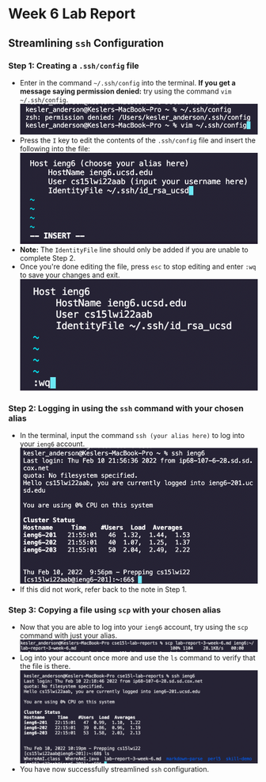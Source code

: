 # Week 6 Lab Report

## Streamlining `ssh` Configuration

### **Step 1: Creating a `.ssh/config` file**

* Enter in the command `~/.ssh/config` into the terminal. **If you get a message saying permission denied:** try using the command `vim ~/.ssh/config`.
![Image](LR3-1.png)
* Press the `I` key to edit the contents of the `.ssh/config` file and insert the following into the file:
![Image](LR3-2.png)
* **Note:** The `IdentityFile` line should only be added if you are unable to complete Step 2.
* Once you're done editing the file, press `esc` to stop editing and enter `:wq` to save your changes and exit.
![Image](LR3-3.png)

### **Step 2: Logging in using the `ssh` command with your chosen alias**
* In the terminal, input the command `ssh (your alias here)` to log into your `ieng6` account.
![Image](LR3-4.png)
* If this did not work, refer back to the note in Step 1.

### **Step 3: Copying a file using `scp` with your chosen alias**
* Now that you are able to log into your `ieng6` account, try using the `scp` command with just your alias.
![Image](LR3-5.png)
* Log into your account once more and use the `ls` command to verify that the file is there.
![Image](LR3-6.png)
* You have now successfully streamlined `ssh` configuration.